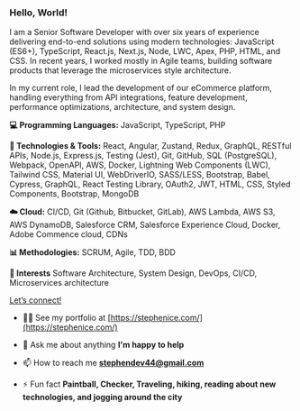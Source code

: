 <h3 align="left">Hello, World!</h3>
<p>
  I am a Senior Software Developer with over six years of experience delivering end-to-end solutions using modern technologies: JavaScript (ES6+), TypeScript, React.js, 
  Next.js, Node, LWC, Apex, PHP, HTML, and CSS. In recent years, I worked mostly in Agile teams, building software products that leverage the microservices style architecture.
  </p>
  <p>In my current role, I lead the development of our eCommerce platform, handling everything from API integrations, feature development, performance optimizations, architecture, and system design. </p>

 <p><strong>💻 Programming Languages:</strong> JavaScript, TypeScript, PHP</p>
            <p><strong>🔧 Technologies & Tools:</strong> React, Angular, Zustand, Redux, GraphQL, RESTful APIs, Node.js, Express.js, 
                Testing (Jest), Git, GitHub, SQL (PostgreSQL), 
                Webpack, OpenAPI, AWS, Docker, Lightning Web Components (LWC), Tailwind CSS, Material UI, WebDriverIO, SASS/LESS, 
                Bootstrap, Babel, Cypress, GraphQL, React Testing Library, OAuth2, JWT, HTML, CSS, Styled Components, Bootstrap, MongoDB
            </p>
            <p><strong>☁️ Cloud:</strong> CI/CD, Git (Github, Bitbucket, GitLab), AWS Lambda, AWS S3, AWS DynamoDB, Salesforce CRM, 
                Salesforce Experience Cloud, Docker, Adobe Commence cloud, CDNs
            </p>
            <p><strong>📊 Methodologies:</strong> SCRUM, Agile, TDD, BDD</p>
            <p><strong>🤔 Interests</strong>  Software Architecture, System Design, DevOps, CI/CD, Microservices architecture</p>
            <a href="https://www.linkedin.com/in/stephen-ijeh/" class="link" target="_blank">Let’s connect!</a>

- 👨‍💻 See my portfolio at [https://stephenice.com/](https://stephenice.com/)

- 💬 Ask me about anything **I'm happy to help**

- 📫 How to reach me **stephendev44@gmail.com**

- ⚡ Fun fact **Paintball, Checker, Traveling, hiking, reading about new technologies, and jogging around the city**

